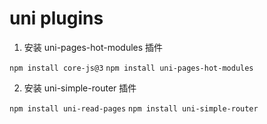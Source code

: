 # uni plugins

1. 安装 uni-pages-hot-modules 插件

`npm install core-js@3`
`npm install uni-pages-hot-modules`

2. 安装 uni-simple-router 插件

`npm install uni-read-pages`
`npm install uni-simple-router`